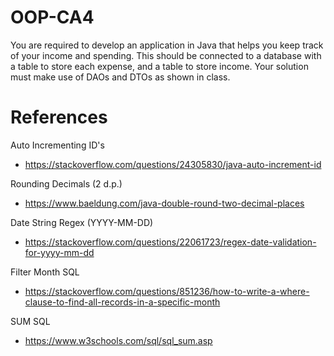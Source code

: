 # OOP-CA4
You are required to develop an application in Java that helps you keep track of your income and spending. This should be connected to a database with a table to store each expense, and a table to store income. Your solution must make use of DAOs and DTOs as shown in class.

# References
Auto Incrementing ID's
  - https://stackoverflow.com/questions/24305830/java-auto-increment-id

Rounding Decimals (2 d.p.)
  - https://www.baeldung.com/java-double-round-two-decimal-places

Date String Regex (YYYY-MM-DD)
  - https://stackoverflow.com/questions/22061723/regex-date-validation-for-yyyy-mm-dd

Filter Month SQL
  - https://stackoverflow.com/questions/851236/how-to-write-a-where-clause-to-find-all-records-in-a-specific-month

SUM SQL
  - https://www.w3schools.com/sql/sql_sum.asp

